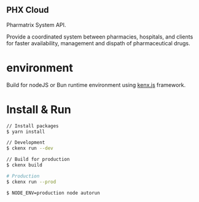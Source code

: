 PHX Cloud
-----------------------

Pharmatrix System API.

Provide a coordinated system between pharmacies, hospitals, and clients for faster availability, management and dispath of pharmaceutical drugs.

# environment
Build for nodeJS or Bun runtime environment using [kenx.js](https://github.com/orgs/ckenx/repositories) framework.

# Install & Run

```bash
// Install packages
$ yarn install
```

```bash
// Development
$ ckenx run --dev
```

```bash
// Build for production
$ ckenx build
```

```bash
# Production
$ ckenx run --prod
```

```bash
$ NODE_ENV=production node autorun
```
